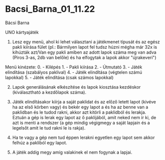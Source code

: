 # Bacsi_Barna_01_11.22
Bácsi Barna

UNO kártyajáték

1. Lesz egy menü, ahol ki lehet választani a játékmenet típusát és az egész pakli kiírása fület
    (pl.: Bármilyen lapot fel tudsz húzni mégha már 32x is kihúzták azt/Van egy pakli amiben az adott lapok száma meg van adva (Piros 3-as, 2db van belőle)   és ha elfogytak a lapok akkor "újrakeveri")
    
Menü kinézete:
    0. - Kilépés
    1. - Pakli kiírása
    2. - Útmutató
    3. - Játék elindítása (szabályos paklival)
    4. - Játék elindítása (végtelen számú lapokkal)
    5. - Játék elindítása (csak számos lapokkal) 

2. Lapok generálásának elkészítése és lapok kiosztása kezdéskor (kiválasztható a kezdőlapok száma).

3. Játék elindításakor kiírja a saját paklidat és az előző letett lapot (kivéve ha az első körben vagy) és bekér egy lapot a és ha az benne van a paklidban és  le tudod rakni, akkor azt kitörli a paklidból és lerakja. Eztuán a gép is lerak egy lapot az ő paklijából, amit neked nem ír ki, de azt is menti a rendszer (a gép mindig végigmegy a saját lapjain és a legelsőt amit le tud rakni le is rakja).

4. Ha te vagy a gép nem tud éppen lerakni egyetlen egy lapot sem akkor felhúz a pakliból egy lapot.

5. A játék addig megy amíg valakinek el nem fogynak a lapjai.
